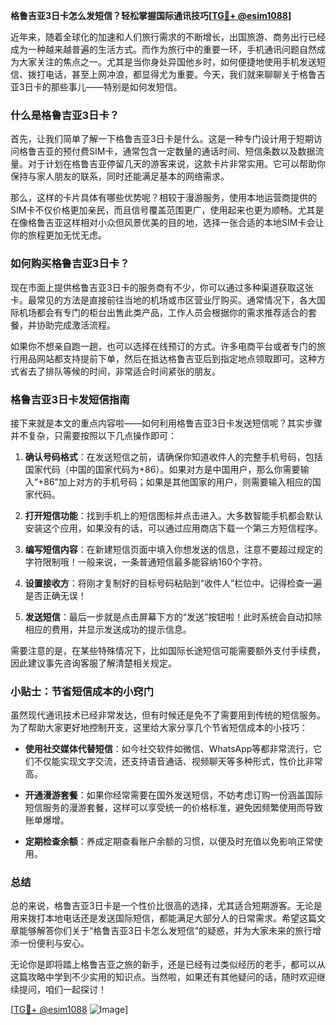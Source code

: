 **格鲁吉亚3日卡怎么发短信？轻松掌握国际通讯技巧[[TG💪+ @esim1088](https://t.me/s/esim1088)]**

近年来，随着全球化的加速和人们旅行需求的不断增长，出国旅游、商务出行已经成为一种越来越普遍的生活方式。而作为旅行中的重要一环，手机通讯问题自然成为大家关注的焦点之一。尤其是当你身处异国他乡时，如何便捷地使用手机发送短信、拨打电话，甚至上网冲浪，都显得尤为重要。今天，我们就来聊聊关于格鲁吉亚3日卡的那些事儿——特别是如何发短信。

### 什么是格鲁吉亚3日卡？

首先，让我们简单了解一下格鲁吉亚3日卡是什么。这是一种专门设计用于短期访问格鲁吉亚的预付费SIM卡，通常包含一定数量的通话时间、短信条数以及数据流量。对于计划在格鲁吉亚停留几天的游客来说，这款卡片非常实用。它可以帮助你保持与家人朋友的联系，同时还能满足基本的网络需求。

那么，这样的卡片具体有哪些优势呢？相较于漫游服务，使用本地运营商提供的SIM卡不仅价格更加亲民，而且信号覆盖范围更广，使用起来也更为顺畅。尤其是在像格鲁吉亚这样相对小众但风景优美的目的地，选择一张合适的本地SIM卡会让你的旅程更加无忧无虑。

### 如何购买格鲁吉亚3日卡？

现在市面上提供格鲁吉亚3日卡的服务商有不少，你可以通过多种渠道获取这张卡。最常见的方法是直接前往当地的机场或市区营业厅购买。通常情况下，各大国际机场都会有专门的柜台出售此类产品，工作人员会根据你的需求推荐适合的套餐，并协助完成激活流程。

如果你不想亲自跑一趟，也可以选择在线预订的方式。许多电商平台或者专门的旅行用品网站都支持提前下单，然后在抵达格鲁吉亚后到指定地点领取即可。这种方式省去了排队等候的时间，非常适合时间紧张的朋友。

### 格鲁吉亚3日卡发短信指南

接下来就是本文的重点内容啦——如何利用格鲁吉亚3日卡发送短信呢？其实步骤并不复杂，只需要按照以下几点操作即可：

1. **确认号码格式**：在发送短信之前，请确保你知道收件人的完整手机号码，包括国家代码（中国的国家代码为+86）。如果对方是中国用户，那么你需要输入“+86”加上对方的手机号码；如果是其他国家的用户，则需要输入相应的国家代码。

2. **打开短信功能**：找到手机上的短信图标并点击进入。大多数智能手机都会默认安装这个应用，如果没有的话，可以通过应用商店下载一个第三方短信程序。

3. **编写短信内容**：在新建短信页面中填入你想发送的信息，注意不要超过规定的字符限制哦！一般来说，一条普通短信最多能容纳160个字符。

4. **设置接收方**：将刚才复制好的目标号码粘贴到“收件人”栏位中。记得检查一遍是否正确无误！

5. **发送短信**：最后一步就是点击屏幕下方的“发送”按钮啦！此时系统会自动扣除相应的费用，并显示发送成功的提示信息。

需要注意的是，在某些特殊情况下，比如国际长途短信可能需要额外支付手续费，因此建议事先咨询客服了解清楚相关规定。

### 小贴士：节省短信成本的小窍门

虽然现代通讯技术已经非常发达，但有时候还是免不了需要用到传统的短信服务。为了帮助大家更好地控制开支，这里给大家分享几个节省短信成本的小技巧：

- **使用社交媒体代替短信**：如今社交软件如微信、WhatsApp等都非常流行，它们不仅能实现文字交流，还支持语音通话、视频聊天等多种形式，性价比非常高。
  
- **开通漫游套餐**：如果你经常需要在国外发送短信，不妨考虑订购一份涵盖国际短信服务的漫游套餐，这样可以享受统一的价格标准，避免因频繁使用而导致账单爆增。

- **定期检查余额**：养成定期查看账户余额的习惯，以便及时充值以免影响正常使用。

### 总结

总的来说，格鲁吉亚3日卡是一个性价比很高的选择，尤其适合短期游客。无论是用来拨打本地电话还是发送国际短信，都能满足大部分人的日常需求。希望这篇文章能够解答你们关于“格鲁吉亚3日卡怎么发短信”的疑惑，并为大家未来的旅行增添一份便利与安心。

无论你是即将踏上格鲁吉亚之旅的新手，还是已经有过类似经历的老手，都可以从这篇攻略中学到不少实用的知识点。当然啦，如果还有其他疑问的话，随时欢迎继续提问，咱们一起探讨！

[[TG💪+ @esim1088](https://t.me/s/esim1088) ![Image](https://i.postimg.cc/4NQfJmqS/Snipaste-2025-05-13-00-14-12.png)]